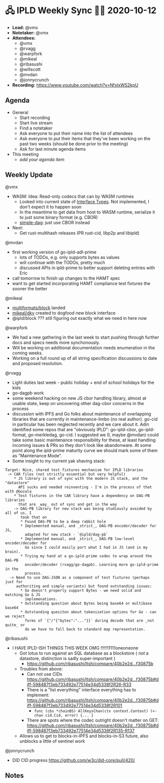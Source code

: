 # 🖧 IPLD Weekly Sync 🙌🏽 2020-10-12

- **Lead:** @vmx
- **Notetaker:** @vmx
- **Attendees:**
  - @vmx
  - @rvagg
  - @warpfork
  - @mikeal
  - @ribasushi
  - @willscott
  - @mvdan
  - @jonnycrunch
- **Recording:** https://www.youtube.com/watch?v=NfxlxWS2kpU


## Agenda

- General
  - Start recording
  - Start live stream
  - Find a notetaker
  - Ask everyone to put their name into the list of attendees
  - Ask everyone to put their items that they've been working on the past two weeks (should be done prior to the meeting)
  - Ask for last minute agenda items
- This meeting
  - _add your agenda item_


## Weekly Update

@vmx
 - WASM: Idea: Read-only codecs that can by WASM runtimes
   - Looked into current state of [Interface Types](https://github.com/WebAssembly/interface-types). Not implemented, I don't expect it to happen soon
   - In the meantime to get data from host to WASM runtime, serialize it to just some binary format (e.g. CBOR)
   - [simple-dag](https://github.com/mikeal/simple-dag): just use CBOR instead
 - Next:
   - Get rust-multihash releases (PR rust-cid, libp2p and libipld)

@mvdan 
 - first working version of go-ipld-adl-prime
   - lots of TODOs, e.g. only supports bytes as values
   - will continue with the TODOs, pretty much
   - discussed APIs in ipld-prime to better support deleting entries with Eric
 - call tomorrow to finish up changes to the HAMT spec
 - want to get started incorporating HAMT compliance test fixtures the sooner the better

@mikeal
 - [multiformats/block](https://github.com/multiformats/js-multiformats/blob/master/src/block.js) landed
 - [mikeal/dkv](https://github.com/mikeal/dkv) created to dogfood new block interface
 - @ipld/block ??? still figuring out exactly what we need in here now

@warpfork 
 - We had a new gathering in the last week to start pushing through further docs and specs needs more synchonously.
 - Will be working on additional documentation needs enumeration in the coming weeks.
 - Working on a full round up of all string specification discussions to date and proposed resolution.

@rvagg 
 - Light duties last week - public holiday + end of school holidays for the kids
 - go-dagpb work
 - some weekend hacking on new JS cbor handling library, almost at usable state, keep on uncovering other dag-cbor concerns in the process
 - discussion with IPFS and Go folks about maintenance of overlapping libraries that are currently in maintenance-limbo (no real author). go-cid in particular has been neglected recently and we care about it. Adin identified some repos that are "obviously IPLD": go-ipld-cbor, go-ipld-format, go-merkledag, go-cid. I suggested we (I, maybe @mvdan) could take some basic maintenance responsibility for these, at least handling incoming issues & PRs so they don't look like abandonware. At some point along the ipld-prime maturity curve we should mark some of them as "Maintenance Mode".
 - Some insight to my current yak shaving stack:

```
Target: Nice, shared test fixtures mechanism for IPLD libraries
 -> CAR files (not strictly essential but very helpful)
    * JS library is out of sync with the modern JS stack, and the "datastore"
      API sucks and needed reinventing - I'm in the process of that with @Gozala
    * Test fixtures in the CAR library have a dependency on DAG-PB libraries
      that are _way_ out of sync and get in the way
    -> DAG-PB library for new stack was being studiously avoided by all of us, I
       took that on
       * Found DAG-PB to be a deep rabbit hole
       * Implemented manual, and _strict_, DAG-PB encoder/decoder for JS,
         adapted for new stack - `@ipld/dag-pb`
       * Implemented manual, and _strict_, DAG-PB low-level encoder/decoder for
         Go since I could easily port what I had in JS (and in my brain).
       * Trying my hand at a go-ipld-prime codec to wrap around the DAG-PB
         encoder/decoder (rvagg/go-dagpb). Learning more go-ipld-prime in the
         process.
  -> Need to use DAG-JSON as a component of test fixtures (perhaps just for
     authoriting and simple variants) but found outstanding issues:
       * Go doesn't properly support Bytes - we need solid and matching Go & JS
         implemenations.
       * Outstanding question about Bytes being base64 or multibase base64
       * Outstanding quesiton about tokenization options for Go - can we reject
         forms of `{"/"{"bytes":"..."}}` during decode that are _not quite_ or
         do we have to fall back to standard map representation.
```

@ribasushi
 - I HAVE IPLD-ISH THINGS THIS WEEK OMG !!!!!11111oneoneone
     - Got lotus to run against an SQL database as a blockstore ( *not* a datastore, distinction is sadly super-important )
         - https://github.com/ribasushi/ltsh/compare/40b2e2d...f30875b
     - Troubles from above:
        - Can not use CIDs https://github.com/ribasushi/ltsh/compare/40b2e2d...f30875b#diff-598487f3eb733492e77514e34d5338f2R26-R33
        - There is a "list everything" interface everything has to implement: https://github.com/ribasushi/ltsh/compare/40b2e2d...f30875b#diff-598487f3eb733492e77514e34d5338f2R101
            - `func (cbs *chainBS) AllKeysChan(ctx context.Context) (<-chan cid.Cid, error) {... }`
        - There are spots where the codec outright doesn't matter on GET: https://github.com/ribasushi/ltsh/compare/40b2e2d...f30875b#diff-598487f3eb733492e77514e34d5338f2R135-R137
     - Allows us to get to blocks-in-IPFS and blocks-in-S3 future, also unblocks a little of sentinel work

@jonnycrunch
 - DID CID progress https://github.com/w3c/did-core/pull/420/

## Notes

<!-- After each call, the notetaker submits a PR to https://github.com/ipld/team-mgmt to store the notes on the meeting-notes folder -->
